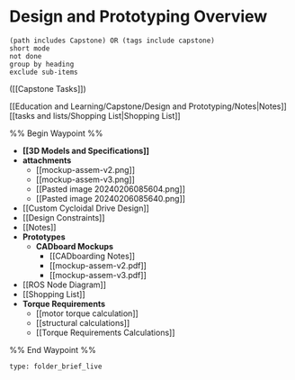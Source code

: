 # Design and Prototyping Overview

```tasks
(path includes Capstone) OR (tags include capstone)
short mode
not done
group by heading
exclude sub-items
```
([[Capstone Tasks]])

[[Education and Learning/Capstone/Design and Prototyping/Notes|Notes]]
[[tasks and lists/Shopping List|Shopping List]]

%% Begin Waypoint %%
- **[[3D Models and Specifications]]**
- **attachments**
	- [[mockup-assem-v2.png]]
	- [[mockup-assem-v3.png]]
	- [[Pasted image 20240206085604.png]]
	- [[Pasted image 20240206085640.png]]
- [[Custom Cycloidal Drive Design]]
- [[Design Constraints]]
- [[Notes]]
- **Prototypes**
	- **CADboard Mockups**
		- [[CADboarding Notes]]
		- [[mockup-assem-v2.pdf]]
		- [[mockup-assem-v3.pdf]]
- [[ROS Node Diagram]]
- [[Shopping List]]
- **Torque Requirements**
	- [[motor torque calculation]]
	- [[structural calculations]]
	- [[Torque Requirements Calculations]]

%% End Waypoint %%

 
```ccard
type: folder_brief_live
```
 